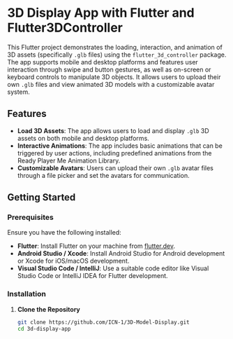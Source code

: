 # 3D Display App with Flutter and Flutter3DController

This Flutter project demonstrates the loading, interaction, and animation of 3D assets (specifically `.glb` files) using the `flutter_3d_controller` package. The app supports mobile and desktop platforms and features user interaction through swipe and button gestures, as well as on-screen or keyboard controls to manipulate 3D objects. It allows users to upload their own `.glb` files and view animated 3D models with a customizable avatar system.

## Features

- **Load 3D Assets**: The app allows users to load and display `.glb` 3D assets on both mobile and desktop platforms.
- **Interactive Animations**: The app includes basic animations that can be triggered by user actions, including predefined animations from the Ready Player Me Animation Library.
- **Customizable Avatars**: Users can upload their own `.glb` avatar files through a file picker and set the avatars for communication.

## Getting Started

### Prerequisites

Ensure you have the following installed:

- **Flutter**: Install Flutter on your machine from [flutter.dev](https://flutter.dev/docs/get-started/install).
- **Android Studio / Xcode**: Install Android Studio for Android development or Xcode for iOS/macOS development.
- **Visual Studio Code / IntelliJ**: Use a suitable code editor like Visual Studio Code or IntelliJ IDEA for Flutter development.

### Installation

1. **Clone the Repository**

   ```bash
   git clone https://github.com/ICN-1/3D-Model-Display.git
   cd 3d-display-app
